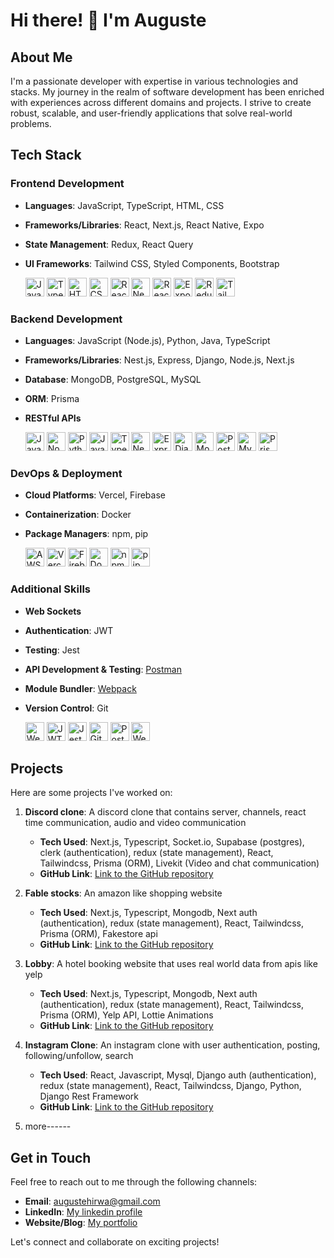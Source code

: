 <!--
**benconte/benconte** is a ✨ _special_ ✨ repository because its `README.md` (this file) appears on your GitHub profile.

Here are some ideas to get you started:

- 🔭 I’m currently working on ...
- 🌱 I’m currently learning ...
- 👯 I’m looking to collaborate on ...
- 🤔 I’m looking for help with ...
- 💬 Ask me about ...
- 📫 How to reach me: ...
- 😄 Pronouns: ...
- ⚡ Fun fact: ...
-->

# Hi there! 👋 I'm Auguste

## About Me
I'm a passionate developer with expertise in various technologies and stacks. My journey in the realm of software development has been enriched with experiences across different domains and projects. I strive to create robust, scalable, and user-friendly applications that solve real-world problems.

## Tech Stack

### Frontend Development
- **Languages**: JavaScript, TypeScript, HTML, CSS
- **Frameworks/Libraries**: React, Next.js, React Native, Expo
- **State Management**: Redux, React Query
- **UI Frameworks**: Tailwind CSS, Styled Components, Bootstrap

  [<img src="https://upload.wikimedia.org/wikipedia/commons/9/99/Unofficial_JavaScript_logo_2.svg" alt="JavaScript" width="30" height="30">](https://developer.mozilla.org/en-US/docs/Web/JavaScript)
  [<img src="https://upload.wikimedia.org/wikipedia/commons/4/4c/Typescript_logo_2020.svg" alt="TypeScript" width="30" height="30">](https://www.typescriptlang.org/)
  [<img src="https://upload.wikimedia.org/wikipedia/commons/6/61/HTML5_logo_and_wordmark.svg" alt="HTML" width="30" height="30">](https://developer.mozilla.org/en-US/docs/Web/HTML)
  [<img src="https://upload.wikimedia.org/wikipedia/commons/d/d5/CSS3_logo_and_wordmark.svg" alt="CSS" width="30" height="30">](https://developer.mozilla.org/en-US/docs/Web/CSS)
  [<img src="https://upload.wikimedia.org/wikipedia/commons/a/a7/React-icon.svg" alt="React" width="30" height="30">](https://reactjs.org/)
  [<img src="https://upload.wikimedia.org/wikipedia/commons/8/8e/Nextjs-logo.svg" alt="Next.js" width="30" height="30">](https://nextjs.org/)
  [<img src="https://upload.wikimedia.org/wikipedia/commons/a/a7/React-icon.svg" alt="React Native" width="30" height="30">](https://reactnative.dev/)
  [<img src="https://docs.expo.io/static/images/header-logo.svg" alt="Expo" width="30" height="30">](https://expo.dev/)
  [<img src="https://upload.wikimedia.org/wikipedia/commons/4/49/Redux.png" alt="Redux" width="30" height="30">](https://redux.js.org/)
  [<img src="https://upload.wikimedia.org/wikipedia/commons/3/36/Tailwind_CSS_logo.svg" alt="Tailwind CSS" width="30" height="30">](https://tailwindcss.com/)

### Backend Development
- **Languages**: JavaScript (Node.js), Python, Java, TypeScript
- **Frameworks/Libraries**: Nest.js, Express, Django, Node.js, Next.js
- **Database**: MongoDB, PostgreSQL, MySQL
- **ORM**: Prisma
- **RESTful APIs**

  [<img src="https://upload.wikimedia.org/wikipedia/commons/9/99/Unofficial_JavaScript_logo_2.svg" alt="JavaScript" width="30" height="30">](https://nodejs.org/)
  [<img src="https://upload.wikimedia.org/wikipedia/commons/d/d9/Node.js_logo.svg" alt="Node.js" width="30" height="30">](https://nodejs.org/)
  [<img src="https://upload.wikimedia.org/wikipedia/commons/c/c3/Python-logo-notext.svg" alt="Python" width="30" height="30">](https://www.python.org/)
  [<img src="https://upload.wikimedia.org/wikipedia/en/3/30/Java_programming_language_logo.svg" alt="Java" width="30" height="30">](https://www.java.com/)
  [<img src="https://upload.wikimedia.org/wikipedia/commons/4/4c/Typescript_logo_2020.svg" alt="TypeScript" width="30" height="30">](https://www.typescriptlang.org/)
  [<img src="https://nestjs.com/img/logo_text.svg" alt="Nest.js" width="30" height="30">](https://nestjs.com/)
  [<img src="https://upload.wikimedia.org/wikipedia/commons/6/64/Expressjs.png" alt="Express" width="30" height="30">](https://expressjs.com/)
  [<img src="https://upload.wikimedia.org/wikipedia/commons/7/75/Django_logo.svg" alt="Django" width="30" height="30">](https://www.djangoproject.com/)
  [<img src="https://upload.wikimedia.org/wikipedia/en/4/45/MongoDB-Logo.svg" alt="MongoDB" width="30" height="30">](https://www.mongodb.com/)
  [<img src="https://upload.wikimedia.org/wikipedia/commons/2/29/Postgresql_elephant.svg" alt="PostgreSQL" width="30" height="30">](https://www.postgresql.org/)
  [<img src="https://upload.wikimedia.org/wikipedia/en/d/dd/MySQL_logo.svg" alt="MySQL" width="30" height="30">](https://www.mysql.com/)
  [<img src="https://www.prisma.io/images/logos/prisma-logo-gradient.svg" alt="Prisma" width="30" height="30">](https://www.prisma.io/)

### DevOps & Deployment
- **Cloud Platforms**: Vercel, Firebase
- **Containerization**: Docker
- **Package Managers**: npm, pip

  [<img src="https://upload.wikimedia.org/wikipedia/commons/9/93/Amazon_Web_Services_Logo.svg" alt="AWS" width="30" height="30">](https://aws.amazon.com/)
  [<img src="https://upload.wikimedia.org/wikipedia/commons/8/81/Vercel-Logo-2021.svg" alt="Vercel" width="30" height="30">](https://vercel.com/)
  [<img src="https://firebase.google.com/downloads/brand-guidelines/PNG/logo-built_white.png" alt="Firebase" width="30" height="30">](https://firebase.google.com/)
  [<img src="https://upload.wikimedia.org/wikipedia/commons/4/4e/Docker_%28container_engine%29_logo.svg" alt="Docker" width="30" height="30">](https://www.docker.com/)
  [<img src="https://upload.wikimedia.org/wikipedia/commons/d/db/Npm-logo.svg" alt="npm" width="30" height="30">](https://www.npmjs.com/)
  [<img src="https://pip.pypa.io/en/stable/_static/pip-logo.png" alt="pip" width="30" height="30">](https://pip.pypa.io/en/stable/)

### Additional Skills
- **Web Sockets**
- **Authentication**: JWT
- **Testing**: Jest
- **API Development & Testing**: [Postman](https://www.postman.com/)
- **Module Bundler**: [Webpack](https://webpack.js.org/)
- **Version Control**: Git

  [<img src="https://upload.wikimedia.org/wikipedia/commons/4/47/Socket-io.svg" alt="Web Sockets" width="30" height="30">](https://socket.io/)
  [<img src="https://jwt.io/img/pic_logo.svg" alt="JWT" width="30" height="30">](https://jwt.io/)
  [<img src="https://jestjs.io/img/jest.svg" alt="Jest" width="30" height="30">](https://jestjs.io/)
  [<img src="https://upload.wikimedia.org/wikipedia/commons/e/e0/Git-logo.svg" alt="Git" width="30" height="30">](https://git-scm.com/)
  [<img src="https://www.postman.com/assets/logos/postman-logo-stacked.svg" alt="Postman" width="30" height="30">](https://www.postman.com/)
  [<img src="https://webpack.js.org/e0b5805d423a4ec947ebffdbb9e5f077.svg" alt="Webpack" width="30" height="30">](https://webpack.js.org/)

## Projects
Here are some projects I've worked on:

1. **Discord clone**: A discord clone that contains server, channels, react time communication, audio and video communication
   - **Tech Used**: Next.js, Typescript, Socket.io, Supabase (postgres), clerk (authentication), redux (state management), React, Tailwindcss, Prisma (ORM), Livekit (Video and chat communication)
   - **GitHub Link**: [Link to the GitHub repository](https://github.com/benconte/next13-discord-clone-master)

2. **Fable stocks**: An amazon like shopping website
   - **Tech Used**: Next.js, Typescript, Mongodb, Next auth (authentication), redux (state management), React, Tailwindcss, Prisma (ORM), Fakestore api
   - **GitHub Link**: [Link to the GitHub repository](https://github.com/benconte/store)
     
3. **Lobby**: A hotel booking website that uses real world data from apis like yelp
   - **Tech Used**: Next.js, Typescript, Mongodb, Next auth (authentication), redux (state management), React, Tailwindcss, Prisma (ORM), Yelp API, Lottie Animations
   - **GitHub Link**: [Link to the GitHub repository](https://github.com/benconte/lobby)
     
4. **Instagram Clone**: An instagram clone with user authentication, posting, following/unfollow, search
   - **Tech Used**: React, Javascript, Mysql, Django auth (authentication), redux (state management), React, Tailwindcss, Django, Python, Django Rest Framework
   - **GitHub Link**: [Link to the GitHub repository](https://github.com/benconte/instagram_clone)

5. more------

## Get in Touch
Feel free to reach out to me through the following channels:
- **Email**: [augustehirwa@gmail.com](mailto:augustehirwa@gmail.com)
- **LinkedIn**: [My linkedin profile](https://www.linkedin.com/in/hirwa-auguste-7bba9a22a/)
- **Website/Blog**: [My portfolio](https://dev-auguste.netlify.app/)

Let's connect and collaborate on exciting projects!
